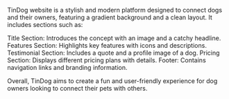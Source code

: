 TinDog website is a stylish and modern platform designed to connect dogs and their owners, featuring a gradient background and a clean layout. It includes sections such as:

Title Section: Introduces the concept with an image and a catchy headline.
Features Section: Highlights key features with icons and descriptions.
Testimonial Section: Includes a quote and a profile image of a dog.
Pricing Section: Displays different pricing plans with details.
Footer: Contains navigation links and branding information.

Overall, TinDog aims to create a fun and user-friendly experience for dog owners looking to connect their pets with others.
